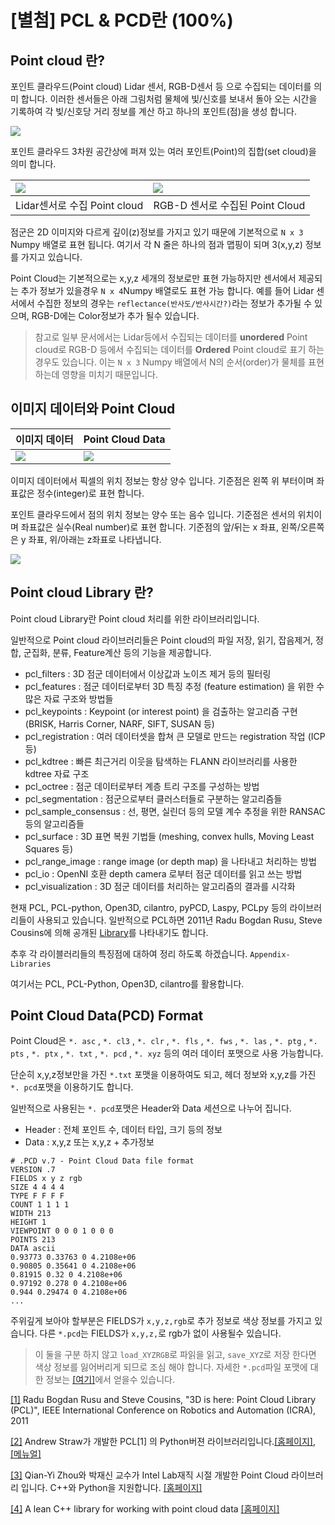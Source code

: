 # \[별첨\] PCL & PCD란 \(100%\)

## Point cloud 란?

포인트 클라우드\(Point cloud\) Lidar 센서, RGB-D센서 등 으로 수집되는 데이터를 의미 합니다. 이러한 센서들은 아래 그림처럼 물체에 빛/신호를 보내서 돌아 오는 시간을 기록하여 각 빛/신호당 거리 정보를 계산 하고 하나의 포인트\(점\)을 생성 합니다.

![](http://www.irobotnews.com/news/photo/201705/10629_24038_64.png)

포인트 클라우드 3차원 공간상에 퍼져 있는 여러 포인트\(Point\)의 집합\(set cloud\)을 의미 합니다.

| ![](https://i.imgur.com/8kEIXdA.png) | ![](https://i.imgur.com/fQrysOa.png) |
| :--- | :--- |
| Lidar센서로 수집 Point cloud | RGB-D 센서로 수집된 Point Cloud |

점군은 2D 이미지와 다르게 깊이\(z\)정보를 가지고 있기 때문에 기본적으로 `N x 3` Numpy 배열로 표현 됩니다. 여기서 각 N 줄은 하나의 점과 맵핑이 되며 3\(x,y,z\) 정보를 가지고 있습니다.

Point Cloud는 기본적으로는 x,y,z 세개의 정보로만 표현 가능하지만 센서에서 제공되는 추가 정보가 있을경우 `N x 4`Numpy 배열로도 표현 가능 합니다. 예를 들어 Lidar 센서에서 수집한 정보의 경우는 `reflectance(반사도/반사시간?)`라는 정보가 추가될 수 있으며, RGB-D에는 Color정보가 추가 될수 있습니다.

> 참고로 일부 문서에서는 Lidar등에서 수집되는 데이터를 **unordered** Point cloud로 RGB-D 등에서 수집되는 데이터를 **Ordered** Point cloud로 표기 하는 경우도 있습니다. 이는 `N x 3` Numpy 배열에서 N의 순서\(order\)가 물체를 표현하는데 영향을 미치기 때문입니다.

## 이미지 데이터와 Point Cloud

| 이미지 데이터 | Point Cloud Data |
| :--- | :--- |
| ![](https://i.imgur.com/3jR1TTW.png) | ![](http://i.imgur.com/Bc13san.png) |

이미지 데이터에서 픽셀의 위치 정보는 항상 양수 입니다. 기준점은 왼쪽 위 부터이며 좌표값은 정수\(integer\)로 표현 합니다.

포인트 클라우드에서 점의 위치 정보는 양수 또는 음수 입니다. 기준점은 센서의 위치이며 좌표값은 실수\(Real number\)로 표현 합니다. 기준점의 앞/뒤는 x 좌표, 왼쪽/오른쪽은 y 좌표, 위/아래는 z좌표로 나타냅니다.

![](http://i.imgur.com/smzFU5N.png)

## Point cloud Library 란?

Point cloud Library란 Point cloud 처리를 위한 라이브러리입니다.

일반적으로 Point cloud 라이브러리들은 Point cloud의 파일 저장, 읽기, 잡음제거, 정합, 군집화, 분류, Feature계산 등의 기능을 제공합니다.

* pcl\_filters : 3D 점군 데이터에서 이상값과 노이즈 제거 등의 필터링
* pcl\_features : 점군 데이터로부터 3D 특징 추정 \(feature estimation\) 을 위한 수많은 자료 구조와 방법들
* pcl\_keypoints : Keypoint \(or interest point\) 을 검출하는 알고리즘 구현 \(BRISK, Harris Corner, NARF, SIFT, SUSAN 등\)
* pcl\_registration : 여러 데이터셋을 합쳐 큰 모델로 만드는 registration 작업 \(ICP 등\)
* pcl\_kdtree : 빠른 최근거리 이웃을 탐색하는 FLANN 라이브러리를 사용한 kdtree 자료 구조
* pcl\_octree : 점군 데이터로부터 계층 트리 구조를 구성하는 방법
* pcl\_segmentation : 점군으로부터 클러스터들로 구분하는 알고리즘들
* pcl\_sample\_consensus : 선, 평면, 실린더 등의 모델 계수 추정을 위한 RANSAC 등의 알고리즘들
* pcl\_surface : 3D 표면 복원 기법들 \(meshing, convex hulls, Moving Least Squares 등\)
* pcl\_range\_image : range image \(or depth map\) 을 나타내고 처리하는 방법
* pcl\_io : OpenNI 호환 depth camera 로부터 점군 데이터를 읽고 쓰는 방법
* pcl\_visualization : 3D 점군 데이터를 처리하는 알고리즘의 결과를 시각화

현재 PCL, PCL-python, Open3D, cilantro, pyPCD, Laspy, PCLpy 등의 라이브러리들이 사용되고 있습니다. 일반적으로 PCL하면 2011년 Radu Bogdan Rusu, Steve Cousins에 의해 공개된 [Library](http://pointclouds.org/)를 나타내기도 합니다.

추후 각 라이블러리들의 특징점에 대하여 정리 하도록 하겠습니다. `Appendix-Libraries`

여기서는 PCL, PCL-Python, Open3D, cilantro를 활용합니다.

## Point Cloud Data\(PCD\) Format

Point Cloud은 `*. asc` , `*. cl3` , `*. clr` , `*. fls` , `*. fws` , `*. las` , `*. ptg` , `*. pts` , `*. ptx` , `*. txt` , `*. pcd` , `*. xyz` 등의 여러 데이터 포맷으로 사용 가능합니다.

단순히 x,y,z정보만을 가진 `*.txt` 포맷을 이용하여도 되고, 헤더 정보와 x,y,z를 가진 `*. pcd`포맷을 이용하기도 합니다.

일반적으로 사용된는 `*. pcd`포맷은 Header와 Data 세션으로 나누어 집니다.

* Header : 전체 포인트 수, 데이터 타입, 크기 등의 정보
* Data : x,y,z 또는 x,y,z + 추가정보

```text
# .PCD v.7 - Point Cloud Data file format
VERSION .7
FIELDS x y z rgb
SIZE 4 4 4 4
TYPE F F F F
COUNT 1 1 1 1
WIDTH 213
HEIGHT 1
VIEWPOINT 0 0 0 1 0 0 0
POINTS 213
DATA ascii
0.93773 0.33763 0 4.2108e+06
0.90805 0.35641 0 4.2108e+06
0.81915 0.32 0 4.2108e+06
0.97192 0.278 0 4.2108e+06
0.944 0.29474 0 4.2108e+06
...
```

주위깊게 보아야 할부분은 FIELDS가 `x,y,z,rgb`로 추가 정보로 색상 정보를 가지고 있습니다. 다른 `*.pcd`는 FIELDS가 `x,y,z,`로 rgb가 없이 사용될수 있습니다.

> 이 둘을 구분 하지 않고 `load_XYZRGB`로 파읽을 읽고, `save_XYZ`로 저장 한다면 색상 정보를 잃어버리게 되므로 조심 해야 합니다. 자세한 `*.pcd`파일 포맷에 대한 정보는 [\[여기\]](http://pointclouds.org/documentation/tutorials/pcd_file_format.php)에서 얻을수 있습니다.

[\[1\]](part00-chapter01.md) Radu Bogdan Rusu and Steve Cousins, "3D is here: Point Cloud Library \(PCL\)", IEEE International Conference on Robotics and Automation \(ICRA\), 2011

[\[2\]](part00-chapter01.md) Andrew Straw가 개발한 PCL\[1\] 의 Python버젼 라이브러리입니다.[\[홈페이지\]](http://strawlab.github.io/python-pcl/), [\[메뉴얼\]](https://python-pcl-fork.readthedocs.io/en/rc_patches4/index.html)

[\[3\]](part00-chapter01.md) Qian-Yi Zhou와 박재신 교수가 Intel Lab재직 시절 개발한 Point Cloud 라이브러리 입니다. C++와 Python을 지원합니다. [\[홈페이지\]](http://www.open3d.org/)

[\[4\]](part00-chapter01.md) A lean C++ library for working with point cloud data [\[홈페이지\]](https://github.com/kzampog/cilantro)

